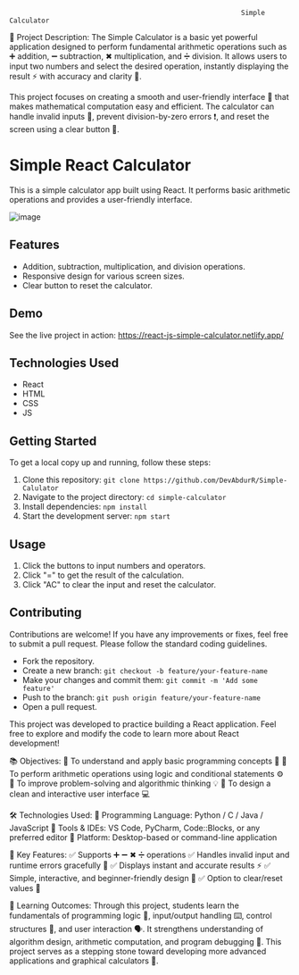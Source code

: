                                                               Simple Calculator


🧮 Project Description:
The Simple Calculator is a basic yet powerful application designed to perform fundamental arithmetic operations such as ➕ addition, ➖ subtraction, ✖ multiplication, and ➗ division. It allows users to input two numbers and select the desired operation, instantly displaying the result ⚡ with accuracy and clarity 💯.

This project focuses on creating a smooth and user-friendly interface 🎨 that makes mathematical computation easy and efficient. The calculator can handle invalid inputs 🚫, prevent division-by-zero errors ❗, and reset the screen using a clear button 🔁.

# Simple React Calculator

This is a simple calculator app built using React. It performs basic arithmetic operations and provides a user-friendly interface.

![image](https://github.com/DevAbdurR/Simple-Calulator/assets/112758727/983f51ed-af0c-4692-aa80-45019ca12c97)


## Features

- Addition, subtraction, multiplication, and division operations.
- Responsive design for various screen sizes.
- Clear button to reset the calculator.

## Demo

See the live project in action: https://react-js-simple-calculator.netlify.app/

## Technologies Used

- React
- HTML
- CSS
- JS

## Getting Started

To get a local copy up and running, follow these steps:

1. Clone this repository: `git clone https://github.com/DevAbdurR/Simple-Calulator`
2. Navigate to the project directory: `cd simple-calculator`
3. Install dependencies: `npm install`
4. Start the development server: `npm start`

## Usage

1. Click the buttons to input numbers and operators.
2. Click "=" to get the result of the calculation.
3. Click "AC" to clear the input and reset the calculator.

## Contributing

Contributions are welcome! If you have any improvements or fixes, feel free to submit a pull request. Please follow the standard coding guidelines.

- Fork the repository.
- Create a new branch: `git checkout -b feature/your-feature-name`
- Make your changes and commit them: `git commit -m 'Add some feature'`
- Push to the branch: `git push origin feature/your-feature-name`
- Open a pull request.

This project was developed to practice building a React application. Feel free to explore and modify the code to learn more about React development!

📚 Objectives:
🔹 To understand and apply basic programming concepts 🧠
🔹 To perform arithmetic operations using logic and conditional statements ⚙️
🔹 To improve problem-solving and algorithmic thinking 💡
🔹 To design a clean and interactive user interface 💻

🛠 Technologies Used:
💬 Programming Language: Python / C / Java / JavaScript
🧩 Tools & IDEs: VS Code, PyCharm, Code::Blocks, or any preferred editor
📄 Platform: Desktop-based or command-line application

🌟 Key Features:
✅ Supports ➕ ➖ ✖ ➗ operations
✅ Handles invalid input and runtime errors gracefully 🚫
✅ Displays instant and accurate results ⚡
✅ Simple, interactive, and beginner-friendly design 🎨
✅ Option to clear/reset values 🔁

🎯 Learning Outcomes:
Through this project, students learn the fundamentals of programming logic 🧠, input/output handling ⌨️, control structures 🔄, and user interaction 🗣. It strengthens understanding of algorithm design, arithmetic computation, and program debugging 🧩. This project serves as a stepping stone toward developing more advanced applications and graphical calculators 🚀.
